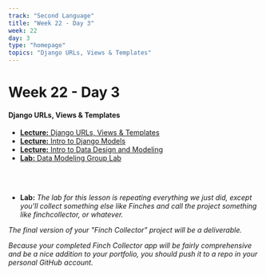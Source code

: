 ```yaml
---
track: "Second Language"
title: "Week 22 - Day 3"
week: 22
day: 3
type: "homepage"
topics: "Django URLs, Views & Templates"
---
```


# Week 22 - Day 3

#### Django URLs, Views & Templates

- [**Lecture:** Django URLs, Views & Templates](/second-language/week-22/day-3/lecture-materials/django-urls-views-and-templates/)
- [**Lecture:** Intro to Django Models](/second-language/week-22/day-3/lecture-materials/intro-to-django-models/)
- [**Lecture:** Intro to Data Design and Modeling](/second-language/week-22/day-3/lecture-materials/relational-data-design-and-modeling)
- [**Lab:** Data Modeling Group Lab](/second-language/week-22/day-3/labs/data-modeling-lab)

<br>
<br>

- **Lab:** _The lab for this lesson is repeating everything we just did, except you'll collect something else like Finches and call the project something like finchcollector, or whatever._

_The final version of your "Finch Collector" project will be a deliverable._

_Because your completed Finch Collector app will be fairly comprehensive and be a nice addition to your portfolio, you should push it to a repo in your personal GitHub account._
